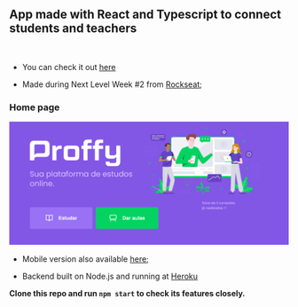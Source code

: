 ## App made with React and Typescript to connect students and teachers
<br/>

* You can check it out [here](https://cassiogroh.github.io/Proffy_web/) <br/>

* Made during Next Level Week #2 from [Rockseat](https://rocketseat.com.br/); <br/>

### Home page
![Proffy home page](./public/webView/home.PNG)

* Mobile version also available [here](https://github.com/cassiogroh/Proffy_mobile); <br/>

* Backend built on Node.js and running at [Heroku](https://www.heroku.com/home) <br/>

**Clone this repo and run `npm start` to check its features closely.**